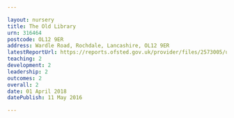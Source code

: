 ```yaml
---

layout: nursery
title: The Old Library
urn: 316464
postcode: OL12 9ER
address: Wardle Road, Rochdale, Lancashire, OL12 9ER
latestReportUrl: https://reports.ofsted.gov.uk/provider/files/2573005/urn/316464.pdf
teaching: 2
development: 2
leadership: 2
outcomes: 2
overall: 2
date: 01 April 2018 
datePublish: 11 May 2016

---
```

